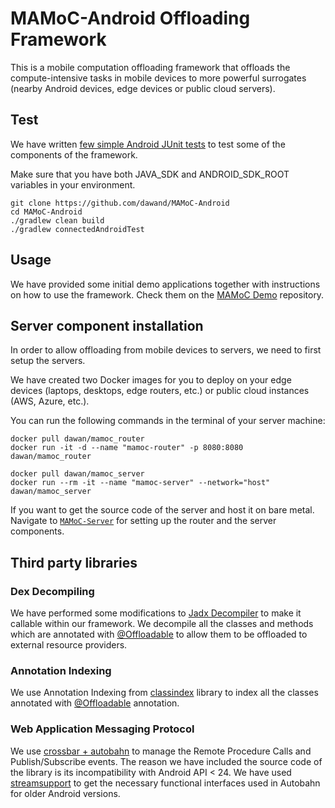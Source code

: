 # MAMoC-Android Offloading Framework

This is a mobile computation offloading framework that offloads the compute-intensive tasks in mobile devices to more powerful
surrogates (nearby Android devices, edge devices or public cloud servers). 

## Test

We have written [few simple Android JUnit tests](./mamoc_client/src/androidTest/java/uk/ac/standrews/cs/mamoc_client/ExampleInstrumentedTest.java) to test some of the components of the framework.

Make sure that you have both JAVA_SDK and ANDROID_SDK_ROOT variables in your environment.

```
git clone https://github.com/dawand/MAMoC-Android
cd MAMoC-Android
./gradlew clean build
./gradlew connectedAndroidTest
```

## Usage
We have provided some initial demo applications together with instructions on how to use the framework.
Check them on the [MAMoC Demo](https://github.com/dawand/MAMoC_Demo) repository. 

## Server component installation

In order to allow offloading from mobile devices to servers, we need to first setup the servers. 

We have created two Docker images for you to deploy on your edge devices (laptops, desktops, edge routers, etc.) or 
public cloud instances (AWS, Azure, etc.). 

You can run the following commands in the terminal of your server machine:

```
docker pull dawan/mamoc_router
docker run -it -d --name "mamoc-router" -p 8080:8080 dawan/mamoc_router

docker pull dawan/mamoc_server
docker run --rm -it --name "mamoc-server" --network="host" dawan/mamoc_server
```

If you want to get the source code of the server and host it on bare metal. Navigate to [`MAMoC-Server`](https://github.com/dawand/MAMoC-Server) 
for setting up the router and the server components.

## Third party libraries

### Dex Decompiling

We have performed some modifications to [Jadx Decompiler](https://github.com/skylot/jadx) to make it callable within our framework. 
We decompile all the classes and methods which are annotated with 
[@Offloadable](mamoc_client/src/main/java/uk/ac/standrews/cs/mamoc_client/Annotation/Offloadable.java) to allow them to be offloaded to external resource providers.
 
### Annotation Indexing
We use Annotation Indexing from [classindex](https://github.com/atteo/classindex) library to index all the classes annotated with
[@Offloadable](mamoc_client/src/main/java/uk/ac/standrews/cs/mamoc_client/Annotation/Offloadable.java) annotation.

### Web Application Messaging Protocol
We use [crossbar + autobahn](https://github.com/crossbario/autobahn-java) to manage the Remote Procedure Calls and Publish/Subscribe events. 
The reason we have included the source code of the library is its incompatibility with Android API < 24. 
We have used [streamsupport](https://github.com/streamsupport/streamsupport) to get the necessary functional interfaces used in Autobahn for older Android versions.


